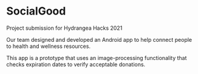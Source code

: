 # SocialGood
Project submission for Hydrangea Hacks 2021

Our team designed and developed an Android app to help connect people to health and wellness resources.

This app is a prototype that uses an image-processing functionality that checks expiration dates to verify acceptable donations.
